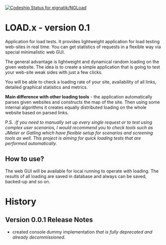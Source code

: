 [ ![Codeship Status for eignatik/NGLoad](https://app.codeship.com/projects/b2b34220-8fd1-0135-dea1-4e7f25354534/status?branch=develop)](https://app.codeship.com/projects/250072)

# LOAD.x - version 0.1
Application for load tests. It provides lightweight application for load testing web-sites in real time. You can get statistics of requests in a flexible way via special minimalistic web GUI.

The general advantage is lightweight and dynamical random loading on the given website. The idea is to create a simple application that is going to test your web-site weak sides with just a few clicks.

You will be able to check a loading rate of your site, availability of all links, detailed graphical statistics and metrics. 

**Main difference with other loading tools** - the application automatically parses given websites and constructs the map of the site. Then using some internal algorithms it creates equally distributed loading on the whole website based on parsed links.

P.S. :*If you need to manually set up every single request or to test using complex user scenarios, I would recommend you to check tools such as JMeter or Gatling which have flexible setup for scenarios and screening tools as well. This project is aiming for quick loading tests that are performed automatically.*

## How to use?
The web GUI will be available for local running to operate with loading. 
The results of all loading are saved in database and always can be saved, backed-up and so on.

# History
## Version 0.0.1 Release Notes
- created console dummy implementation *that is fully deprecated and already decommissioned*. 
